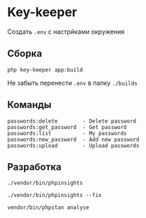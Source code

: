 
# Key-keeper

Создать ``.env`` с настрйками окружения

## Сборка

```
php key-keeper app:build
```

Не забыть перенести ``.env`` в папку ``./builds``

## Команды

```
passwords:delete        - Delete password
passwords:get_password  - Get password
passwords:list          - My passwords
passwords:new_password  - Add new password
passwords:upload        - Upload passwords
```

## Разработка

```
./vendor/bin/phpinsights
```

```
./vendor/bin/phpinsights --fix
```

```
vendor/bin/phpstan analyse
```
